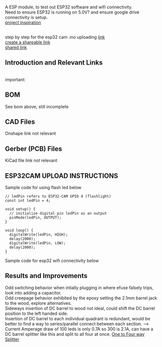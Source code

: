 
A ESP module, to test out ESP32 software and wifi connectivity.
<br> Need to ensure ESP32 is running on 5.0V? and ensure google drive connectivity is setup. 
<br> [project inspiration](https://github.com/gsampallo/esp32cam-gdrive)


<br> step by step for the esp32 cam .ino uploading [link](https://www.youtube.com/watch?v=7-3piBHV1W0)
<br> [create a shareable link](https://developers.google.com/apps-script/guides/web)
<br> [shared link](https://script.google.com/macros/s/AKfycbydwTywCCrCOBziBzUhuuI8i2scXxNOAhV3JpvEg9_Cy3vjeMg-clcN6mPMJNNyn3ErFw/exec)

## Introduction and Relevant Links
<br> important:  

## BOM
See bom above, still incomplete

## CAD Files
Onshape link not relevant

## Gerber (PCB) Files
KiCad file link not relevant

## ESP32CAM UPLOAD INSTRUCTIONS
Sample code for using flash led below
```shell
// ledPin refers to ESP32-CAM GPIO 4 (flashlight)
const int ledPin = 4;

void setup() {
  // initialize digital pin ledPin as an output
  pinMode(ledPin, OUTPUT);
}

void loop() {
  digitalWrite(ledPin, HIGH);
  delay(2000);
  digitalWrite(ledPin, LOW);
  delay(2000);
}
```
Sample code for esp32 wifi connectivity below

## Results and Improvements
Odd switching behavior when intially plugging in where efuse falsely trips, look into adding a capacitor. 
</br> Odd creepage behavior exhibited by the epoxy setting the 2.1mm barrel jack to the wood, explore alternatives. 
</br> Sideways insertion of DC barrel to wood not ideal, could shift the DC barrel position to the left handed side.
</br> Insertion of DC barrel to each individual quadrant is redundant, would be better to find a way to series/parallel connect between each section. --> Current Amperage draw of 100 leds is only 0.7A so 300 is 2.1A, can have a DC barrel splitter like this and split to all four at once. [One to Four way Splitter](https://www.amazon.com/Splitter-Adapter-Cameras-Monitors-2PCS-Black/dp/B09W1C5JN1/) 
